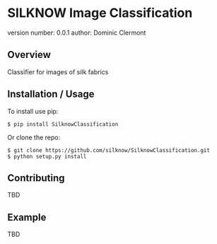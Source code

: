 SILKNOW Image Classification
===============================

version number: 0.0.1
author: Dominic Clermont

Overview
--------

Classifier for images of silk fabrics

Installation / Usage
--------------------

To install use pip:

    $ pip install SilknowClassification


Or clone the repo:

    $ git clone https://github.com/silknow/SilknowClassification.git
    $ python setup.py install
    
Contributing
------------

TBD

Example
-------

TBD